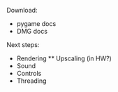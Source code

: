 Download:
 * pygame docs
 * DMG docs

Next steps:
 * Rendering
 ** Upscaling (in HW?)
 * Sound
 * Controls
 * Threading
